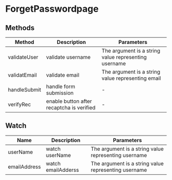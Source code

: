 # ForgetPasswordpage

## Methods

<!-- @vuese:ForgetPasswordpage:methods:start -->
|Method|Description|Parameters|
|---|---|---|
|validateUser|validate username|The argument is a string value representing username|
|validatEmail|validate email|The argument is a string value representing email|
|handleSubmit|handle form submission|-|
|verifyRec|enable button after recaptcha is verified|-|

<!-- @vuese:ForgetPasswordpage:methods:end -->


## Watch

<!-- @vuese:ForgetPasswordpage:watch:start -->
|Name|Description|Parameters|
|---|---|---|
|userName|watch userName|The argument is a string value representing username|
|emailAddress|watch emailAdderss|The argument is a string value representing username|

<!-- @vuese:ForgetPasswordpage:watch:end -->


